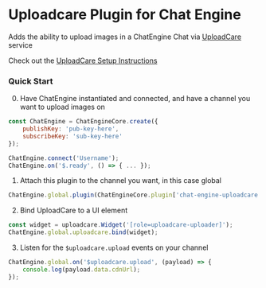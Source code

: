 # Uploadcare Plugin for Chat Engine

Adds the ability to upload images in a ChatEngine Chat via [UploadCare](https://uploadcare.com/) service

Check out the [UploadCare Setup Instructions](https://uploadcare.com/documentation/widget/#install)

### Quick Start

0. Have ChatEngine instantiated and connected, and have a channel you want to upload images on
```js
const ChatEngine = ChatEngineCore.create({
    publishKey: 'pub-key-here',
    subscribeKey: 'sub-key-here'
});

ChatEngine.connect('Username');
ChatEngine.on('$.ready', () => { ... });
```

1. Attach this plugin to the channel you want, in this case global
```js
ChatEngine.global.plugin(ChatEngineCore.plugin['chat-engine-uploadcare']());
```

2. Bind UploadCare to a UI element
```js
const widget = uploadcare.Widget('[role=uploadcare-uploader]');
ChatEngine.global.uploadcare.bind(widget);
```

3. Listen for the `$uploadcare.upload` events on your channel
```js
ChatEngine.global.on('$uploadcare.upload', (payload) => {
    console.log(payload.data.cdnUrl);
});
```
